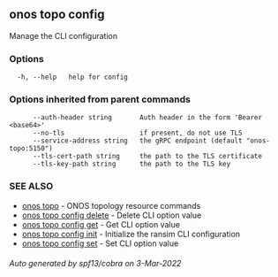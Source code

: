 ## onos topo config

Manage the CLI configuration

### Options

```
  -h, --help   help for config
```

### Options inherited from parent commands

```
      --auth-header string       Auth header in the form 'Bearer <base64>'
      --no-tls                   if present, do not use TLS
      --service-address string   the gRPC endpoint (default "onos-topo:5150")
      --tls-cert-path string     the path to the TLS certificate
      --tls-key-path string      the path to the TLS key
```

### SEE ALSO

* [onos topo](onos_topo.md)	 - ONOS topology resource commands
* [onos topo config delete](onos_topo_config_delete.md)	 - Delete CLI option value
* [onos topo config get](onos_topo_config_get.md)	 - Get CLI option value
* [onos topo config init](onos_topo_config_init.md)	 - Initialize the ransim CLI configuration
* [onos topo config set](onos_topo_config_set.md)	 - Set CLI option value

###### Auto generated by spf13/cobra on 3-Mar-2022
